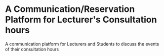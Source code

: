 # A Communication/Reservation Platform for Lecturer's Consultation hours 
A communication platform for Lecturers and Students to discuss the events of their consultation hours

